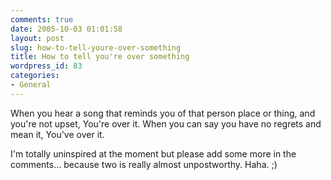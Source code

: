 ```yaml
---
comments: true
date: 2005-10-03 01:01:58
layout: post
slug: how-to-tell-youre-over-something
title: How to tell you're over something
wordpress_id: 83
categories:
- General
---
```


When you hear a song that reminds you of that person place or thing, and you're not upset,
You're over it.
When you can say you have no regrets and mean it,
You've over it.

I'm totally uninspired at the moment but please add some more in the comments... because two is really almost unpostworthy. 
Haha. ;)


